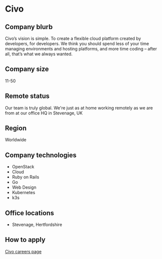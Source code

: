 # Civo

## Company blurb

Civo’s vision is simple. To create a flexible cloud platform created by developers, for developers. We think you should spend less of your time managing environments and hosting platforms, and more time coding – after all, that’s what we always wanted.

## Company size

11-50 

## Remote status
Our team is truly global. We're just as at home working remotely as we are from at our office HQ in Stevenage, UK

## Region

 Worldwide

## Company technologies

- OpenStack
- Cloud
- Ruby on Rails
- Go
- Web Design
- Kubernetes 
- k3s

## Office locations

- Stevenage, Hertfordshire

## How to apply

[Civo careers page](https://www.civo.com/careers)
